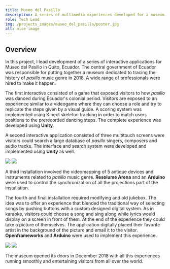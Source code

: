 ```yaml
---
title: Museo del Pasillo
description: A series of multimedia experiences developed for a museum tracing the history of pasillo music genre in Ecuador.
role: Tech Lead
img: /projects_images/museo_del_pasillo/poster.jpg
alt: nice image
---
```


## Overview

In this project, I lead development of a series of interactive applications for Museo del Pasillo in Quito, Ecuador. The central government of Ecuador was  responsible for putting together a museum dedicated to tracing the history of *pasillo* music genre in 2018. A wide range of professionals were hired to make it happen. 

The first interactive consisted of a game that exposed visitors to how *pasillo* was danced during Ecuador's colonial period. Visitors are exposed to an experience similar to a videogame where they can choose a role and try to replicate the steps given by a visual guide. A scoring system was implemented using Kinect skeleton tracking in order to match users positions to the prerecorded dancing steps. The complete experience was developed using **Unity**.

A second interactive application consisted of three multitouch screens were visitors could search a large database of *pasillo* singers, composers and audio tracks. The interface and search system were developed and implemented using **Unity** as well.

<div class="imgs">
<img src="/projects_images/museo_del_pasillo/img_1.jpg">
<img src="/projects_images/museo_del_pasillo/img_2.jpg">
</div>

A third installation involved the videomapping of 5 antique devices and instruments related to *pasillo* music genre. **Resolume Arena** and an **Arduino**  were used to control the synchronization of all the projections part of the installation. 

The fourth and final installation required modifying and old jukebox. The idea was to offer an experience that blended the traditional way of selecting songs by pushing buttons with a custom designed digital system. As in karaoke, visitors could choose a song and sing along while lyrics would display on a screen in front of them. At the end of the experience they could take a picture of themselves.  The application digitally placed their favorite artist in the background of the picture and email it to the visitor. **Openframeworks** and **Arduino** were used to implement this experience.

<div class="imgs">
<img src="/projects_images/museo_del_pasillo/img_3.jpg">
<img src="/projects_images/museo_del_pasillo/img_4.jpg">
</div>

The museum opened its doors in December 2018 with all this experiences running smoothly and entertaining visitors from all over the world. 
